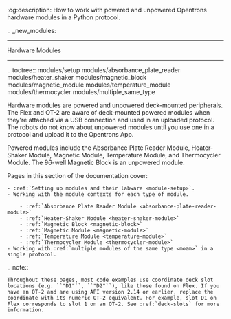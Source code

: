 :og:description: How to work with powered and unpowered Opentrons hardware modules in a Python protocol.

.. _new_modules:

****************
Hardware Modules
****************

.. toctree::
    modules/setup
    modules/absorbance_plate_reader
    modules/heater_shaker
    modules/magnetic_block
    modules/magnetic_module
    modules/temperature_module
    modules/thermocycler
    modules/multiple_same_type

Hardware modules are powered and unpowered deck-mounted peripherals. The Flex and OT-2 are aware of deck-mounted powered modules when they're attached via a USB connection and used in an uploaded protocol. The robots do not know about unpowered modules until you use one in a protocol and upload it to the Opentrons App.

Powered modules include the Absorbance Plate Reader Module, Heater-Shaker Module, Magnetic Module, Temperature Module, and Thermocycler Module. The 96-well Magnetic Block is an unpowered module.

Pages in this section of the documentation cover:

    - :ref:`Setting up modules and their labware <module-setup>`.
    - Working with the module contexts for each type of module.

        - :ref:`Absorbance Plate Reader Module <absorbance-plate-reader-module>`
        - :ref:`Heater-Shaker Module <heater-shaker-module>`
        - :ref:`Magnetic Block <magnetic-block>`
        - :ref:`Magnetic Module <magnetic-module>`
        - :ref:`Temperature Module <temperature-module>`
        - :ref:`Thermocycler Module <thermocycler-module>`
    - Working with :ref:`multiple modules of the same type <moam>` in a single protocol.

.. note::

    Throughout these pages, most code examples use coordinate deck slot locations (e.g. ``"D1"``, ``"D2"``), like those found on Flex. If you have an OT-2 and are using API version 2.14 or earlier, replace the coordinate with its numeric OT-2 equivalent. For example, slot D1 on Flex corresponds to slot 1 on an OT-2. See :ref:`deck-slots` for more information.


